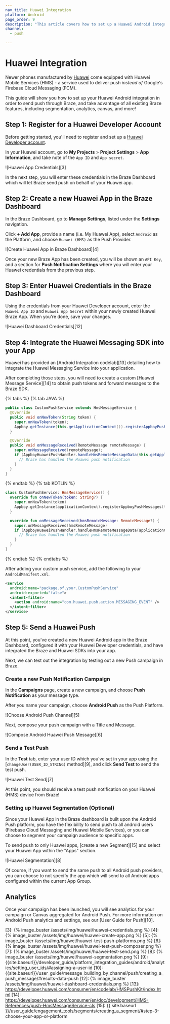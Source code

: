 ```yaml
---
nav_title: Huawei Integration
platform: Android
page_order: 9
description: "This article covers how to set up a Huawei Android integration."
channel:
  - push

---
```


# Huawei Integration

Newer phones manufactured by [Huawei][1] come equipped with Huawei Mobile Services (HMS) - a service used to deliver push _instead of_ Google's Firebase Cloud Messaging (FCM).

This guide will show you how to set up your Huawei Android integration in order to send push through Braze, and take advantage of all existing Braze features, including segmentation, analytics, canvas, and more!

## Step 1: Register for a Huawei Developer Account

Before getting started, you'll need to register and set up a [Huawei Developer account][2].

In your Huawei account, go to **My Projects** > **Project Settings** > **App Information**, and take note of the `App ID` and `App secret`.

![Huawei App Credentials][3]

In the next step, you will enter these credentials in the Braze Dashboard which will let Braze send push on behalf of your Huawei app.

## Step 2: Create a new Huawei App in the Braze Dashboard

In the Braze Dashboard, go to **Manage Settings**, listed under the **Settings** navigation.

Click **+ Add App**, provide a name (i.e. My Huawei App), select `Android` as the Platform, and choose `Huawei (HMS)` as the Push Provider.

![Create Huawei App in Braze Dashboard][4]

Once your new Braze App has been created, you will be shown an `API Key`, and a section for **Push Notification Settings** where you will enter your Huawei credentials from the previous step.

## Step 3: Enter Huawei Credentials in the Braze Dashboard

Using the credentials from your Huawei Developer account, enter the `Huawei App ID` and `Huawei App Secret` within your newly created Huawei Braze App. When you're done, save your changes.

![Huawei Dashboard Credentials][12]

## Step 4: Integrate the Huawei Messaging SDK into your App

Huawei has provided an [Android Integration codelab][13] detailing how to integrate the Huawei Messaging Service into your application.

After completing those steps, you will need to create a custom [Huawei Message Service][14] to obtain push tokens and forward messages to the Braze SDK.

{% tabs %}
{% tab JAVA %}

```java
public class CustomPushService extends HmsMessageService {
  @Override
  public void onNewToken(String token) {
    super.onNewToken(token);
    Appboy.getInstance(this.getApplicationContext()).registerAppboyPushMessages(token);
  }

  @Override
  public void onMessageReceived(RemoteMessage remoteMessage) {
    super.onMessageReceived(remoteMessage);
    if (AppboyHuaweiPushHandler.handleHmsRemoteMessageData(this.getApplicationContext(), remoteMessage.getDataOfMap())) {
      // Braze has handled the Huawei push notification
    }
  }
}
```

{% endtab %}
{% tab KOTLIN %}

```kotlin
class CustomPushService: HmsMessageService() {
  override fun onNewToken(token: String?) {
    super.onNewToken(token)
    Appboy.getInstance(applicationContext).registerAppboyPushMessages(token!!)
  }

  override fun onMessageReceived(hmsRemoteMessage: RemoteMessage?) {
    super.onMessageReceived(hmsRemoteMessage)
    if (AppboyHuaweiPushHandler.handleHmsRemoteMessageData(applicationContext, hmsRemoteMessage?.dataOfMap)) {
      // Braze has handled the Huawei push notification
    }
  }
}
```

{% endtab %}
{% endtabs %}

After adding your custom push service, add the following to your `AndroidManifest.xml`.

```xml
<service
  android:name="package.of.your.CustomPushService"
  android:exported="false">
  <intent-filter>
    <action android:name="com.huawei.push.action.MESSAGING_EVENT" />
  </intent-filter>
</service>
```

## Step 5: Send a Huawei Push

At this point, you've created a new Huawei Android app in the Braze Dashboard, configured it with your Huawei Developer credentials, and have integrated the Braze and Huawei SDKs into your app.

Next, we can test out the integration by testing out a new Push campaign in Braze.

### Create a new Push Notification Campaign

In the **Campaigns** page, create a new campaign, and choose **Push Notification** as your message type.

After you name your campaign, choose **Android Push** as the Push Platform.

![Choose Android Push Channel][5]

Next, compose your push campaign with a Title and Message.

![Compose Android Huawei Push Message][6]

### Send a Test Push

In the **Test** tab, enter your user ID which you've set in your app using the [`changeUser(USER_ID_STRING)` method][9], and click **Send Test** to send the test push.

![Huawei Test Send][7]

At this point, you should receive a test push notification on your Huawei (HMS) device from Braze!

### Setting up Huawei Segmentation (Optional)

Since your Huawei App in the Braze dashboard is built upon the Android Push platform, you have the flexibility to send push to all android users (Firebase Cloud Messaging and Huawei Mobile Services), or you can choose to segment your campaign audience to specific apps.

To send push to only Huawei apps, [create a new Segment][15] and select your Huawei App within the "Apps" section.

![Huawei Segmentation][8]

Of course, if you want to send the same push to all Android push providers, you can choose to not specify the app which will send to all Android apps configured within the current App Group.

## Analytics

Once your campaign has been launched, you will see analytics for your campaign or Canvas aggregated for Android Push. For more information on Android Push analytics and settings, see our [User Guide for Push][10].

[1]: https://huaweimobileservices.com/
[2]: https://developer.huawei.com/consumer/en/console
[3]: {% image_buster /assets/img/huawei/huawei-credentials.png %}
[4]: {% image_buster /assets/img/huawei/huawei-create-app.png %}
[5]: {% image_buster /assets/img/huawei/huawei-test-push-platforms.png %}
[6]: {% image_buster /assets/img/huawei/huawei-test-push-composer.png %}
[7]: {% image_buster /assets/img/huawei/huawei-test-send.png %}
[8]: {% image_buster /assets/img/huawei/huawei-segmentation.png %}
[9]: {{site.baseurl}}/developer_guide/platform_integration_guides/android/analytics/setting_user_ids/#assigning-a-user-id
[10]: {{site.baseurl}}/user_guide/message_building_by_channel/push/creating_a_push_message/#results-data-push
[12]: {% image_buster /assets/img/huawei/huawei-dashboard-credentials.png %}
[13]: https://developer.huawei.com/consumer/en/codelab/HMSPushKit/index.html
[14]: https://developer.huawei.com/consumer/en/doc/development/HMS-References/push-HmsMessageService-cls
[15]: {{ site.baseurl }}/user_guide/engagement_tools/segments/creating_a_segment/#step-3-choose-your-app-or-platform
